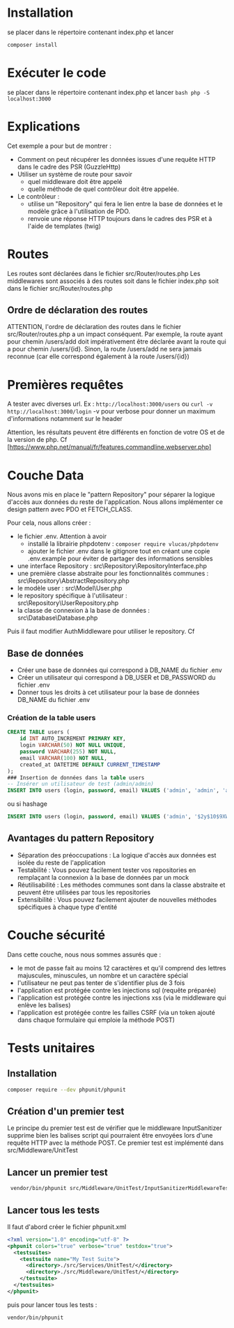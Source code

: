 # Installation
se placer dans le répertoire contenant index.php et lancer
```bash
composer install
```
# Exécuter le code 
se placer dans le répertoire contenant index.php et lancer 
  ```bash php -S localhost:3000```

# Explications
Cet exemple a pour but de montrer :
 - Comment on peut récupérer les données issues d'une requête HTTP dans le cadre des PSR (GuzzleHttp)
 - Utiliser un système de route pour savoir 
   - quel middleware doit être appelé
   - quelle méthode de quel contrôleur doit être appelée. 
 - Le contrôleur :
   - utilise un "Repository" qui fera le lien entre la base de données et le modèle grâce à l'utilisation de PDO.
   - renvoie une réponse HTTP toujours dans le cadres des PSR et à l'aide de templates (twig)

# Routes
Les routes sont déclarées dans le fichier src/Router/routes.php
Les middlewares sont associés à des routes soit dans le fichier index.php soit dans le fichier src/Router/routes.php
## Ordre de déclaration des routes
ATTENTION, l'ordre de déclaration des routes dans le fichier src/Router/routes.php a un impact conséquent.
Par exemple, la route ayant pour chemin /users/add doit impérativement être déclarée avant la route qui a pour chemin /users/{id}.
Sinon, la route /users/add ne sera jamais reconnue (car elle correspond également à la route /users/{id})
# Premières requêtes
A tester avec diverses url. Ex :
``http://localhost:3000/users``
ou 
``curl -v http://localhost:3000/login`` -v pour verbose pour donner un maximum d'informations notamment sur le header

Attention, les résultats peuvent être différents en fonction de votre OS et de la version de php. Cf [https://www.php.net/manual/fr/features.commandline.webserver.php] 


# Couche Data
Nous avons mis en place le "pattern Repository" pour séparer la logique d'accès aux données du reste de l'application. Nous allons implémenter ce design pattern avec PDO et FETCH_CLASS.

Pour cela, nous allons créer : 
- le fichier .env. Attention à avoir 
  - installé la librairie phpdotenv : ``composer require vlucas/phpdotenv``
  - ajouter le fichier .env dans le gitignore tout en créant une copie .env.example pour éviter de partager des informations sensibles 
- une interface Repository : src\Repository\RepositoryInterface.php
- une première classe abstraite pour les fonctionnalités communes : src\Repository\AbstractRepository.php
- le modèle user : src\Model\User.php
- le repository spécifique à l'utilisateur : src\Repository\UserRepository.php
- la classe de connexion à la base de données : src\Database\Database.php

Puis il faut modifier AuthMiddleware pour utiliser le repository. Cf 

## Base de données
 - Créer une base de données qui correspond à DB_NAME du fichier .env
 - Créer un utilisateur qui correspond à DB_USER et DB_PASSWORD du fichier .env
 - Donner tous les droits à cet utilisateur pour la base de données DB_NAME du fichier .env
### Création de la table users
```sql
CREATE TABLE users (
    id INT AUTO_INCREMENT PRIMARY KEY,
    login VARCHAR(50) NOT NULL UNIQUE,
    password VARCHAR(255) NOT NULL,
    email VARCHAR(100) NOT NULL,
    created_at DATETIME DEFAULT CURRENT_TIMESTAMP
);
### Insertion de données dans la table users
-- Insérer un utilisateur de test (admin/admin)
INSERT INTO users (login, password, email) VALUES ('admin', 'admin', 'admin@example.com');
```
ou si hashage
```sql
INSERT INTO users (login, password, email) VALUES ('admin', '$2y$10$9XWuYcgATZXjjpJT5LsA6.L6lNCsLRpBB9dhGN8Lz0VeKH2NQURty', 'admin@example.com');
````
## Avantages du pattern Repository

- Séparation des préoccupations : La logique d'accès aux données est isolée du reste de l'application
- Testabilité : Vous pouvez facilement tester vos repositories en remplaçant la connexion à la base de données par un mock
- Réutilisabilité : Les méthodes communes sont dans la classe abstraite et peuvent être utilisées par tous les repositories
- Extensibilité : Vous pouvez facilement ajouter de nouvelles méthodes spécifiques à chaque type d'entité

# Couche sécurité
Dans cette couche, nous nous sommes assurés que :
- le mot de passe fait au moins 12 caractères et qu'il comprend des lettres majuscules, minuscules, un nombre et un caractère spécial
- l'utilisateur ne peut pas tenter de s'identifier  plus de 3 fois 
- l'application est protégée contre les injections sql (requête préparée)
- l'application est protégée contre les injections xss (via le middleware qui enlève les balises)
- l'application est protégée contre les failles CSRF (via un token ajouté dans chaque formulaire qui emploie la méthode POST)

# Tests unitaires
## Installation
```bash
composer require --dev phpunit/phpunit
```
## Création d'un premier test 
Le principe du premier test est de vérifier que le middleware InputSanitizer supprime bien les balises script qui pourraient être envoyées lors d'une requête HTTP avec la méthode POST.
Ce premier test est implémenté dans src/Middleware/UnitTest
## Lancer un premier test
```bash
 vendor/bin/phpunit src/Middleware/UnitTest/InputSanitizerMiddlewareTest.php --color --testdox
```

## Lancer tous les tests
Il faut d'abord créer le fichier phpunit.xml
```xml
<?xml version="1.0" encoding="utf-8" ?>
<phpunit colors="true" verbose="true" testdox="true">
  <testsuites>
    <testsuite name="My Test Suite">
      <directory>./src/Services/UnitTest/</directory>
      <directory>./src/Middleware/UnitTest/</directory>
    </testsuite>
  </testsuites>
</phpunit>
````
puis pour lancer tous les tests :
```bash
vendor/bin/phpunit
```